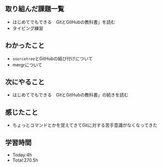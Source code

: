 ## 取り組んだ課題一覧
- はじめてでもできる　GitとGitHubの教科書」を読む
- タイピング練習
  
## わかったこと
- `sourcetree`とGitHubの結び付けについて
- mergrについて
  
## 次にやること
- はじめてでもできる　GitとGitHubの教科書」の続きを読む
  
## 感じたこと
- ちょっとコマンドとかを覚えてきてGitに対する苦手意識がなくなってきた
  
## 学習時間
- Today:4h
- Total:270.5h
